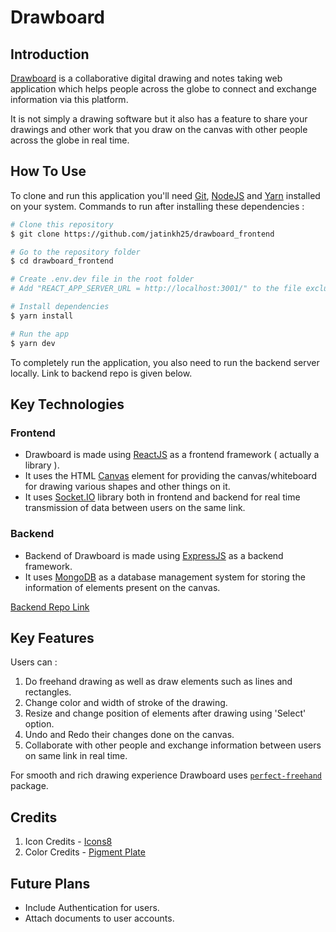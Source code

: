 # Drawboard

## Introduction

[Drawboard](https://drawboardapp.netlify.app) is a collaborative digital drawing and notes taking web application which helps people across the globe to connect and exchange information via this platform.

It is not simply a drawing software but it also has a feature to share your drawings and other work that you draw on the canvas with other people across the globe in real time.

## How To Use

To clone and run this application you'll need [Git](https://git-scm.com), [NodeJS](https://nodejs.org/en) and [Yarn](https://yarnpkg.com) installed on your system. Commands to run after installing these dependencies :

```bash
# Clone this repository
$ git clone https://github.com/jatinkh25/drawboard_frontend

# Go to the repository folder
$ cd drawboard_frontend

# Create .env.dev file in the root folder
# Add "REACT_APP_SERVER_URL = http://localhost:3001/" to the file excluding inverted commas.

# Install dependencies
$ yarn install

# Run the app
$ yarn dev

```

To completely run the application, you also need to run the backend server locally. Link to backend repo is given below.

## Key Technologies

### Frontend

- Drawboard is made using [ReactJS](https://reactjs.org) as a frontend framework ( actually a library ).
- It uses the HTML [Canvas](https://developer.mozilla.org/en-US/docs/Web/API/Canvas_API) element for providing the canvas/whiteboard for drawing various shapes and other things on it.
- It uses [Socket.IO](https://socket.io) library both in frontend and backend for real time transmission of data between users on the same link.

### Backend

- Backend of Drawboard is made using [ExpressJS]() as a backend framework.
- It uses [MongoDB](https://www.mongodb.com) as a database management system for storing the information of elements present on the canvas.

[Backend Repo Link]( https://github.com/jatinkh25/drawboard_backend )

## Key Features

Users can :

1. Do freehand drawing as well as draw elements such as lines and rectangles.
2. Change color and width of stroke of the drawing.
3. Resize and change position of elements after drawing using 'Select' option.
4. Undo and Redo their changes done on the canvas.
5. Collaborate with other people and exchange information between users on same link in real time.

For smooth and rich drawing experience Drawboard uses [`perfect-freehand`](https://www.npmjs.com/package/perfect-freehand) package.

## Credits

1. Icon Credits - [Icons8](https://icons8.com/)
2. Color Credits - [Pigment Plate](https://pigmentplate.web.app)

## Future Plans

- Include Authentication for users.
- Attach documents to user accounts.
